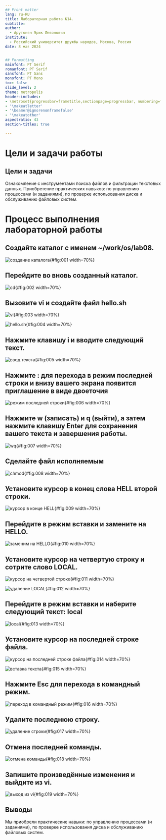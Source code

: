 ```yaml
---
## Front matter
lang: ru-RU
title: Лабораторная работа №14.
subtitle: 
author:
  - Арутюнян Эрик Левонович
institute:
  - Российский университет дружбы народов, Москва, Россия
date: 8 мая 2024


## Formatting
mainfont: PT Serif
romanfont: PT Serif
sansfont: PT Sans
monofont: PT Mono
toc: false
slide_level: 2
theme: metropolis
header-includes:
- \metroset{progressbar=frametitle,sectionpage=progressbar, numbering=fraction}
- '\makeatletter'
- '\beamer@ignorenonframefalse'
- '\makeatother'
aspectratio: 43
section-titles: true

---
```


# Цели и задачи работы

## Цели и задачи

Ознакомление с инструментами поиска файлов и фильтрации текстовых данных.
Приобретение практических навыков: по управлению процессами (и заданиями), по
проверке использования диска и обслуживанию файловых систем.


# Процесс выполнения лабораторной работы

## Создайте каталог с именем ~/work/os/lab08.

![создание каталога](image/1.png){#fig:001 width=70%}

## Перейдите во вновь созданный каталог.

![cd](image/2.png){#fig:002 width=70%}

## Вызовите vi и создайте файл hello.sh

![vi](image/3.png){#fig:003 width=70%}

![hello.sh](image/4.png){#fig:004 width=70%}

## Нажмите клавишу i и вводите следующий текст.

![ввод текста](image/5.png){#fig:005 width=70%}

## Нажмите : для перехода в режим последней строки и внизу вашего экрана появится приглашение в виде двоеточия

![режим последней строки](image/6.png){#fig:006 width=70%}

## Нажмите w (записать) и q (выйти), а затем нажмите клавишу Enter для сохранения вашего текста и завершения работы.

![wq](image/7.png){#fig:007 width=70%}

## Сделайте файл исполняемым

![chmod](image/8.png){#fig:008 width=70%}

## Установите курсор в конец слова HELL второй строки.

![курсор в конце HELL](image/9.png){#fig:009 width=70%}

## Перейдите в режим вставки и замените на HELLO. 

![заменим на HELLO](image/10.png){#fig:010 width=70%}

## Установите курсор на четвертую строку и сотрите слово LOCAL.

![курсор на четвертой строке](image/11.png){#fig:011 width=70%}

![удаление LOCAL](image/12.png){#fig:012 width=70%}

## Перейдите в режим вставки и наберите следующий текст: local

![local](image/13.png){#fig:013 width=70%}

## Установите курсор на последней строке файла.

![курсор на последней строке файла](image/14.png){#fig:014 width=70%}

![вставка текста](image/15.png){#fig:015 width=70%}

## Нажмите Esc для перехода в командный режим.

![переход в командный режим](image/16.png){#fig:016 width=70%}

## Удалите последнюю строку.

![удаление строки](image/17.png){#fig:017 width=70%}

## Отмена последней команды.

![отмена команды](image/18.png){#fig:018 width=70%}

## Запишите произведённые изменения и выйдите из vi.

![выход из vi](image/19.png){#fig:019 width=70%}

## Выводы

Мы приобрели практические навыки: по управлению процессами (и заданиями), по
проверке использования диска и обслуживанию файловых систем.

